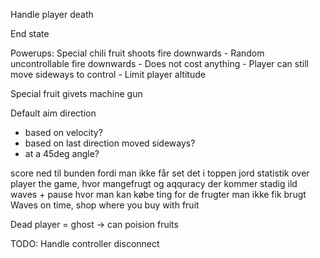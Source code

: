 <!-- Poop stuns -->
<!-- Poop recoil -->

<!-- Can't shoot when stunned -->

<!-- Monkey states -->
  <!-- - Default: 🐵 -->


<!-- Frusterende walking speed, encourager hoppe -->

<!-- Using poop costs 1 food -->

<!-- Shoot cooldown indicator -->
 <!-- - Rectangle above the player getting smaller -->

Handle player death

End state

<!-- Remote scoreboard - Show score above player instead -->

Powerups:
  Special chili fruit shoots fire downwards
    - Random uncontrollable fire downwards
    - Does not cost anything
    - Player can still move sideways to control
    - Limit player altitude

  Special fruit givets machine gun

Default aim direction
  - based on velocity?
  - based on last direction moved sideways?
  - at a 45deg angle?

<!-- Bug: Can exit the sides -->
<!-- Bug: Can get stuck ceiling -->


score ned til bunden fordi man ikke får set det i toppen
jord
statistik over player the game, hvor mangefrugt og aqquracy
der kommer stadig ild
waves + pause hvor man kan købe ting for de frugter man ikke fik brugt
Waves on time, shop where you buy with fruit

Dead player = ghost -> can poision fruits

TODO: Handle controller disconnect
